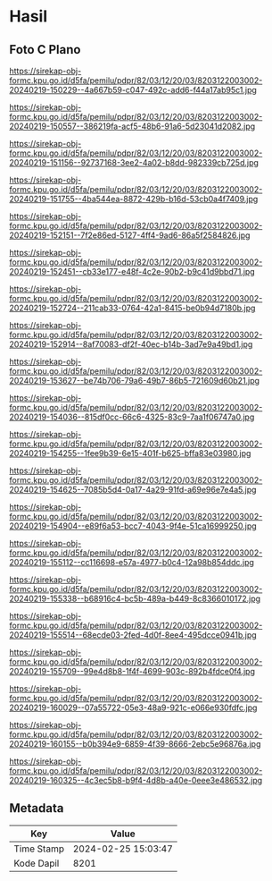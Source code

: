 # Hasil

## Foto C Plano

https://sirekap-obj-formc.kpu.go.id/d5fa/pemilu/pdpr/82/03/12/20/03/8203122003002-20240219-150229--4a667b59-c047-492c-add6-f44a17ab95c1.jpg

https://sirekap-obj-formc.kpu.go.id/d5fa/pemilu/pdpr/82/03/12/20/03/8203122003002-20240219-150557--386219fa-acf5-48b6-91a6-5d23041d2082.jpg

https://sirekap-obj-formc.kpu.go.id/d5fa/pemilu/pdpr/82/03/12/20/03/8203122003002-20240219-151156--92737168-3ee2-4a02-b8dd-982339cb725d.jpg

https://sirekap-obj-formc.kpu.go.id/d5fa/pemilu/pdpr/82/03/12/20/03/8203122003002-20240219-151755--4ba544ea-8872-429b-b16d-53cb0a4f7409.jpg

https://sirekap-obj-formc.kpu.go.id/d5fa/pemilu/pdpr/82/03/12/20/03/8203122003002-20240219-152151--7f2e86ed-5127-4ff4-9ad6-86a5f2584826.jpg

https://sirekap-obj-formc.kpu.go.id/d5fa/pemilu/pdpr/82/03/12/20/03/8203122003002-20240219-152451--cb33e177-e48f-4c2e-90b2-b9c41d9bbd71.jpg

https://sirekap-obj-formc.kpu.go.id/d5fa/pemilu/pdpr/82/03/12/20/03/8203122003002-20240219-152724--211cab33-0764-42a1-8415-be0b94d7180b.jpg

https://sirekap-obj-formc.kpu.go.id/d5fa/pemilu/pdpr/82/03/12/20/03/8203122003002-20240219-152914--8af70083-df2f-40ec-b14b-3ad7e9a49bd1.jpg

https://sirekap-obj-formc.kpu.go.id/d5fa/pemilu/pdpr/82/03/12/20/03/8203122003002-20240219-153627--be74b706-79a6-49b7-86b5-721609d60b21.jpg

https://sirekap-obj-formc.kpu.go.id/d5fa/pemilu/pdpr/82/03/12/20/03/8203122003002-20240219-154036--815df0cc-66c6-4325-83c9-7aa1f06747a0.jpg

https://sirekap-obj-formc.kpu.go.id/d5fa/pemilu/pdpr/82/03/12/20/03/8203122003002-20240219-154255--1fee9b39-6e15-401f-b625-bffa83e03980.jpg

https://sirekap-obj-formc.kpu.go.id/d5fa/pemilu/pdpr/82/03/12/20/03/8203122003002-20240219-154625--7085b5d4-0a17-4a29-91fd-a69e96e7e4a5.jpg

https://sirekap-obj-formc.kpu.go.id/d5fa/pemilu/pdpr/82/03/12/20/03/8203122003002-20240219-154904--e89f6a53-bcc7-4043-9f4e-51ca16999250.jpg

https://sirekap-obj-formc.kpu.go.id/d5fa/pemilu/pdpr/82/03/12/20/03/8203122003002-20240219-155112--cc116698-e57a-4977-b0c4-12a98b854ddc.jpg

https://sirekap-obj-formc.kpu.go.id/d5fa/pemilu/pdpr/82/03/12/20/03/8203122003002-20240219-155338--b68916c4-bc5b-489a-b449-8c8366010172.jpg

https://sirekap-obj-formc.kpu.go.id/d5fa/pemilu/pdpr/82/03/12/20/03/8203122003002-20240219-155514--68ecde03-2fed-4d0f-8ee4-495dcce0941b.jpg

https://sirekap-obj-formc.kpu.go.id/d5fa/pemilu/pdpr/82/03/12/20/03/8203122003002-20240219-155709--99e4d8b8-1f4f-4699-903c-892b4fdce0f4.jpg

https://sirekap-obj-formc.kpu.go.id/d5fa/pemilu/pdpr/82/03/12/20/03/8203122003002-20240219-160029--07a55722-05e3-48a9-921c-e066e930fdfc.jpg

https://sirekap-obj-formc.kpu.go.id/d5fa/pemilu/pdpr/82/03/12/20/03/8203122003002-20240219-160155--b0b394e9-6859-4f39-8666-2ebc5e96876a.jpg

https://sirekap-obj-formc.kpu.go.id/d5fa/pemilu/pdpr/82/03/12/20/03/8203122003002-20240219-160325--4c3ec5b8-b9f4-4d8b-a40e-0eee3e486532.jpg


## Metadata

| Key        | Value               |
| ---------- | ------------------- |
| Time Stamp | 2024-02-25 15:03:47 |
| Kode Dapil | 8201                |



